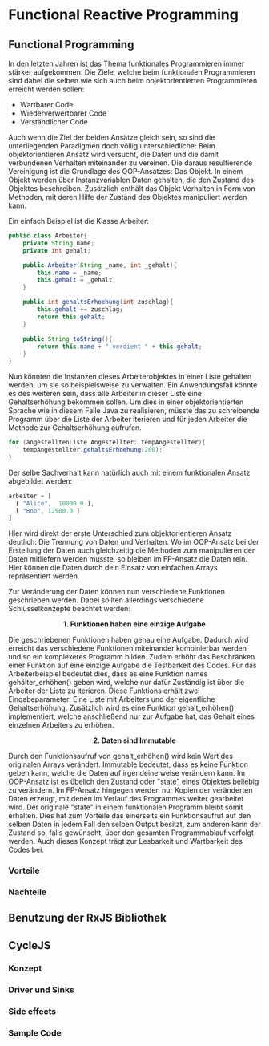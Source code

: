# Functional Reactive Programming

## Functional Programming
In den letzten Jahren ist das Thema funktionales Programmieren immer stärker aufgekommen. Die Ziele,
welche beim funktionalen Programmieren sind dabei die selben wie sich auch beim objektorientierten Programmieren
erreicht werden sollen:

* Wartbarer Code
* Wiederverwertbarer Code
* Verständlicher Code

Auch wenn die Ziel der beiden Ansätze gleich sein, so sind die unterliegenden Paradigmen doch völlig unterschiedliche:
Beim objektorientieren Ansatz wird versucht, die Daten und die damit verbundenen Verhalten miteinander zu vereinen. 
Die daraus resultierende Vereinigung ist die Grundlage des OOP-Ansatzes: Das Objekt. 
In einem Objekt werden über Instanzvariablen Daten gehalten, die den Zustand des Objektes beschreiben. Zusätzlich
enthält das Objekt Verhalten in Form von Methoden, mit deren Hilfe der Zustand des Objektes manipuliert werden kann.

Ein einfach Beispiel ist die Klasse Arbeiter:

```Java
public class Arbeiter{
    private String name;
    private int gehalt;

    public Arbeiter(String _name, int _gehalt){
        this.name = _name;
        this.gehalt = _gehalt;
    }

    public int gehaltsErhoehung(int zuschlag){
        this.gehalt += zuschlag;
        return this.gehalt;
    }

    public String toString(){
        return this.name + " verdient " + this.gehalt;
    }
}
```
Nun könnten die Instanzen dieses Arbeiterobjektes in einer Liste gehalten werden, um sie so beispielsweise zu verwalten.
Ein Anwendungsfall könnte es des weiteren sein, dass alle Arbeiter in dieser Liste eine Gehaltserhöhung bekommen sollen.
Um dies in einer objektorientierten Sprache wie in diesem Falle Java zu realisieren, müsste das zu schreibende Programm
über die Liste der Arbeiter iterieren und für jeden Arbeiter die Methode zur Gehaltserhöhung aufrufen.

```Java
for (angestelltenListe Angestellter: tempAngestellter){
    tempAngestellter.gehaltsErhoehung(200);
}
```

Der selbe Sachverhalt kann natürlich auch mit einem funktionalen Ansatz abgebildet werden:

```Javascript
arbeiter = [
  [ "Alice",  10000.0 ],
  [ "Bob", 12500.0 ]
]
```
Hier wird direkt der erste Unterschied zum objektorientieren Ansatz deutlich: Die Trennung von Daten und Verhalten.
Wo im OOP-Ansatz bei der Erstellung der Daten auch gleichzeitig die Methoden zum manipulieren der Daten mitliefern
werden musste, so bleiben im FP-Ansatz die Daten rein. Hier können die Daten durch dein Einsatz von einfachen Arrays
repräsentiert werden. 

Zur Veränderung der Daten können nun verschiedene Funktionen geschrieben werden. Dabei sollten allerdings verschiedene
Schlüsselkonzepte beachtet werden: 

<center><b>1. Funktionen haben eine einzige Aufgabe</b></center>

Die geschriebenen Funktionen haben genau eine Aufgabe. Dadurch wird erreicht das verschiedene Funktionen 
miteinander kombinierbar werden und so ein komplexeres Programm bilden. Zudem erhöht das Beschränken einer
Funktion auf eine einzige Aufgabe die Testbarkeit des Codes. Für das Arbeiterbeispiel bedeutet dies, dass
es eine Funktion names gehälter_erhöhen() geben wird, welche nur dafür Zuständig ist über die Arbeiter der 
Liste zu iterieren. Diese Funktions erhält zwei Eingabeparameter: Eine Liste mit Arbeiters und der eigentliche 
Gehaltserhöhung. 
Zusätzlich wird es eine Funktion gehalt_erhöhen() implementiert, welche anschließend nur zur Aufgabe hat, das Gehalt eines einzelnen 
Arbeiters zu erhöhen. 

<center><b>2. Daten sind Immutable</b></center>

Durch den Funktionsaufruf von gehalt_erhöhen() wird kein Wert des originalen Arrays verändert. Immutable bedeutet,
dass es keine Funktion geben kann, welche die Daten auf irgendeine weise verändern kann. Im OOP-Ansatz ist es übelich den
Zustand oder "state" eines Objektes beliebig zu verändern. Im FP-Ansatz hingegen werden nur Kopien der veränderten Daten 
erzeugt, mit denen im Verlauf des Programmes weiter gearbeitet wird. Der originale "state" in einem funktionalen Programm
bleibt somit erhalten. 
Dies hat zum Vorteile das einerseits ein Funktionsaufruf auf den selben Daten in jedem Fall den selben Output besitzt,
zum anderen kann der Zustand so, falls gewünscht, über den gesamten Programmablauf verfolgt werden. Auch dieses 
Konzept trägt zur Lesbarkeit und Wartbarkeit des Codes bei.




### Vorteile


### Nachteile


## Benutzung der RxJS Bibliothek


## CycleJS

### Konzept

### Driver und Sinks

### Side effects

### Sample Code


